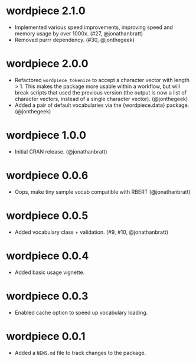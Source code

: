 # wordpiece 2.1.0

* Implemented various speed improvements, improving speed and memory usage by over 1000x. (#27, @jonathanbratt)
* Removed purrr dependency. (#30, @jonthegeek)

# wordpiece 2.0.0

* Refactored `wordpiece_tokenize` to accept a character vector with length > 1. This makes the package more usable within a workflow, but will break scripts that used the previous version (the output is now a list of character vectors, instead of a single character vector). (@jonthegeek)
* Added a pair of default vocabularies via the {wordpiece.data} package. (@jonthegeek)

# wordpiece 1.0.0

* Initial CRAN release. (@jonathanbratt)

# wordpiece 0.0.6

* Oops, make tiny sample vocab compatible with RBERT (@jonathanbratt)

# wordpiece 0.0.5

* Added vocabulary class + validation. (#9, #10, @jonathanbratt)

# wordpiece 0.0.4

* Added basic usage vignette.

# wordpiece 0.0.3

* Enabled cache option to speed up vocabulary loading.

# wordpiece 0.0.1

* Added a `NEWS.md` file to track changes to the package.
